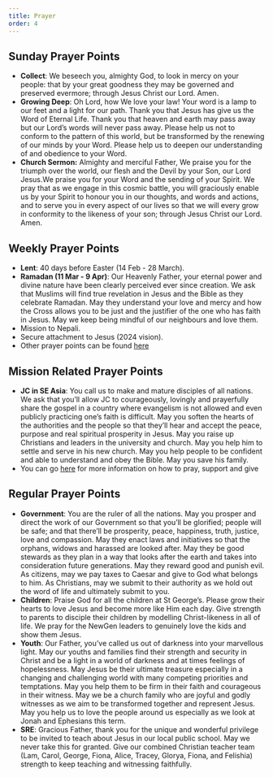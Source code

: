 ```yaml
---
title: Prayer
order: 4
---
```


## Sunday Prayer Points


  
- **Collect**: We beseech you, almighty God, to look in mercy on your people: that by your great goodness they may be governed and preserved evermore; through Jesus Christ our Lord. Amen.
- **Growing Deep**: Oh Lord, how We love your law! Your word is a lamp to our feet and a light for our path. Thank you that Jesus has give us the Word of Eternal Life. Thank you that heaven and earth may pass away but our Lord’s words will never pass away. Please help us not to conform to the pattern of this world, but be transformed by the renewing of our minds by your Word. Please help us to deepen our understanding of and obedience to your Word. 
- **Church Sermon:**  Almighty and merciful Father, We praise you for the triumph over the world, our flesh and the Devil by your Son, our Lord Jesus.We praise you for your Word and the sending of your Spirit.  We pray that as we engage in this cosmic battle, you will graciously enable us by your Spirit to honour you in our thoughts, and words and actions, and to serve you in every aspect of our lives so that we will every grow in conformity to the likeness of your son; through Jesus Christ our Lord. Amen.



## Weekly Prayer Points
- **Lent**: 40 days before Easter (14 Feb - 28 March). 
- **Ramadan (11 Mar - 9 Apr)**: Our Heavenly Father, your eternal power and divine nature have been clearly perceived ever since creation. We ask that Muslims will find true revelation in Jesus and the Bible as they celebrate Ramadan. May they understand your love and mercy and how the Cross allows you to be just and the justifier of the one who has faith in Jesus. May we keep being mindful of our neighbours and love them.
- Mission to Nepali.
- Secure attachment to Jesus (2024 vision). 
- Other prayer points can be found [here](https://stgeorgeshurstville.org.au/prayer)

## Mission Related Prayer Points

- **JC in SE Asia**: You call us to make and mature disciples of all nations. We ask that you’ll allow JC to courageously, lovingly and prayerfully share the gospel in a country where evangelism is not allowed and even publicly practicing one’s faith is difficult. May you soften the hearts of the authorities and the people so that they’ll hear and accept the peace, purpose and real spiritual prosperity in Jesus. May you raise up Christians and leaders in the university and church. May you help him to settle and serve in his new church. May you help people to be confident and able to understand and obey the Bible. May you save his family. 
- You can go [here](https://stgeorgeshurstville.org.au/mission-partners) for more information on how to pray, support and give

## Regular Prayer Points
- **Government**: You are the ruler of all the nations. May you prosper and direct the work of our Government so that you’ll be glorified; people will be safe; and that there’ll be prosperity, peace, happiness, truth, justice, love and compassion. May they enact laws and initiatives so that the orphans, widows and harassed are looked after. May they be good stewards as they plan in a way that looks after the earth and takes into consideration future generations. May they reward good and punish evil. As citizens, may we pay taxes to Caesar and give to God what belongs to him. As Christians, may we submit to their authority as we hold out the word of life and ultimately submit to you. 
- **Children**: Praise God for all the children at St George’s. Please grow their hearts to love Jesus and become more like Him each day. Give strength to parents to disciple their children by modelling Christ-likeness in all of life. We pray for the NewGen leaders to genuinely love the kids and show them Jesus. 
- **Youth**: Our Father, you’ve called us out of darkness into your marvellous light. May our youths and families find their strength and security in Christ and be a light in a world of darkness and at times feelings of hopelessness. May Jesus be their ultimate treasure especially in a changing and challenging world with many competing priorities and temptations. May you help them to be firm in their faith and courageous in their witness. May we be a church family who are joyful and godly witnesses as we aim to be transformed together and represent Jesus. May you help us to love the people around us especially as we look at Jonah and Ephesians this term. 
- **SRE**: Gracious Father, thank you for the unique and wonderful privilege to be invited to teach about Jesus in our local public school. May we never take this for granted. Give our combined Christian teacher team (Lam, Carol, George, Fiona, Alice, Tracey, Glorya, Fiona, and Felishia) strength to keep teaching and witnessing faithfully. 
